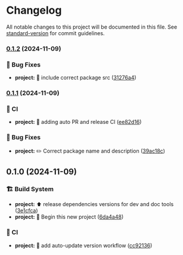 # Changelog

All notable changes to this project will be documented in this file. See [standard-version](https://github.com/conventional-changelog/standard-version) for commit guidelines.

### [0.1.2](https://github.com/SongshGeo/multi-ruptures/compare/v0.1.1...v0.1.2) (2024-11-09)


### 🐛 Bug Fixes

* **project:** :green_heart: include correct package src ([31276a4](https://github.com/SongshGeo/multi-ruptures/commit/31276a41888b2a2c08445dd0eddbe34d0a88e854))

### [0.1.1](https://github.com/SongshGeo/multi-ruptures/compare/v0.1.0...v0.1.1) (2024-11-09)


### 👷 CI

* **project:** :construction_worker: adding auto PR and release CI ([ee82d16](https://github.com/SongshGeo/multi-ruptures/commit/ee82d16a0e91fbfa955bfa7a1281e1209bdf25b8))


### 🐛 Bug Fixes

* **project:** :pencil2: Correct package name and description ([39ac18c](https://github.com/SongshGeo/multi-ruptures/commit/39ac18cec3a8bc1039619ac1ddd5142350da6b36))

## 0.1.0 (2024-11-09)


### 🏗️ Build System

* **project:** :arrow_up: release dependencies versions for dev and doc tools ([3e1cfca](https://github.com/SongshGeo/multi-ruptures/commit/3e1cfca16fe5b4ffc3401b10f0dc612a9e0520dc))
* **project:** :tada: Begin this new project ([6da4a48](https://github.com/SongshGeo/multi-ruptures/commit/6da4a48bbd24d30be3bbf47a907ebe4fa67443e4))


### 👷 CI

* **project:** :construction_worker: add auto-update version workflow ([cc92136](https://github.com/SongshGeo/multi-ruptures/commit/cc921369d248a81e28e66e946760455640f1984b))
